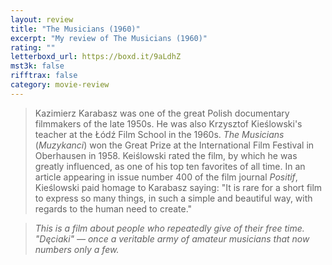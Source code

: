 ```yaml
---
layout: review
title: "The Musicians (1960)"
excerpt: "My review of The Musicians (1960)"
rating: ""
letterboxd_url: https://boxd.it/9aLdhZ
mst3k: false
rifftrax: false
category: movie-review
---
```


<blockquote>Kazimierz Karabasz was one of the great Polish documentary filmmakers of the late 1950s. He was also Krzysztof Kieślowski's teacher at the Łódź Film School in the 1960s. <i>The Musicians</i> (<i>Muzykanci</i>) won the Great Prize at the International Film Festival in Oberhausen in 1958. Keiślowski rated the film, by which he was greatly influenced, as one of his top ten favorites of all time. In an article appearing in issue number 400 of the film journal <i>Positif</i>, Kieślowski paid homage to Karabasz saying: "It is rare for a short film to express so many things, in such a simple and beautiful way, with regards to the human need to create."</blockquote>

<blockquote><i>This is a film about people who repeatedly give of their free time. "Dęciaki" — once a veritable army of amateur musicians that now numbers only a few.</i></blockquote>
